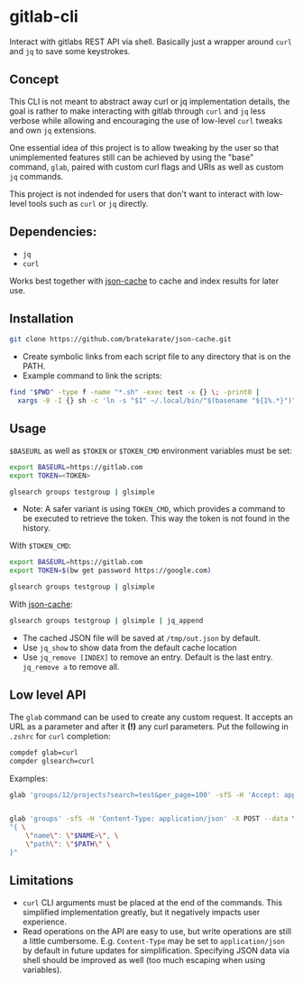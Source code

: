 # gitlab-cli

Interact with gitlabs REST API via shell. Basically just a wrapper around `curl` and `jq` to save some keystrokes. 

## Concept
This CLI is not meant to abstract away curl or jq implementation details, the goal is rather to make interacting with gitlab through `curl` and `jq` less verbose while allowing and encouraging the use of low-level `curl` tweaks and own `jq` extensions.

One essential idea of this project is to allow tweaking by the user so that unimplemented features still can be achieved by using the "base" command, `glab`, paired with custom curl flags and URIs as well as custom `jq` commands.

This project is not indended for users that don't want to interact with low-level tools such as `curl` or `jq` directly.

## Dependencies:
  - `jq`
  - `curl` 

Works best together with [json-cache](https://github.com/bratekarate/json-cache) to cache and index results for later use.

## Installation

```sh
git clone https://github.com/bratekarate/json-cache.git
```
- Create symbolic links from each script file to any directory that is on the PATH.
- Example command to link the scripts:
```sh
find "$PWD" -type f -name "*.sh" -exec test -x {} \; -print0 |
  xargs -0 -I {} sh -c 'ln -s "$1" ~/.local/bin/"$(basename "${1%.*}")"' _ {}
```

## Usage

`$BASEURL` as well as `$TOKEN` or `$TOKEN_CMD` environment variables must be set:
```sh
export BASEURL=https://gitlab.com
export TOKEN=<TOKEN>

glsearch groups testgroup | glsimple
```
- Note: A safer variant is using `TOKEN_CMD`, which provides a command to be executed to retrieve the token. This way the token is not found in the history.

With `$TOKEN_CMD`:
```sh
export BASEURL=https://gitlab.com
export TOKEN=$(bw get password https://google.com)

glsearch groups testgroup | glsimple
```
With [json-cache](https://github.com/bratekarate/json-cache):
```sh
glsearch groups testgroup | glsimple | jq_append
```
- The cached JSON file will be saved at `/tmp/out.json` by default.
- Use `jq_show` to show data from the default cache location
- Use `jq_remove [INDEX]` to remove an entry. Default is the last entry. `jq_remove a` to remove all.

## Low level API
The `glab` command can be used to create any custom request. It accepts an URL as a parameter and after it **(!)** any curl parameters. Put the following in `.zshrc` for `curl` completion:
```zsh
compdef glab=curl
compder glsearch=curl
```
Examples:
```sh
glab 'groups/12/projects?search=test&per_page=100' -sfS -H 'Accept: application/json' 
```
```sh

glab 'groups' -sfS -H 'Content-Type: application/json' -X POST --data \
"{ \
    \"name\": \"$NAME>\", \
    \"path\": \"$PATH\" \
}"
```

## Limitations

- `curl` CLI arguments must be placed at the end of the commands. This simplified implementation greatly, but it negatively impacts user experience.
- Read operations on the API are easy to use, but write operations are still a little cumbersome. E.g. `Content-Type` may be set to `application/json` by default in future updates for simplification. Specifying JSON data via shell should be improved as well (too much escaping when using variables).

